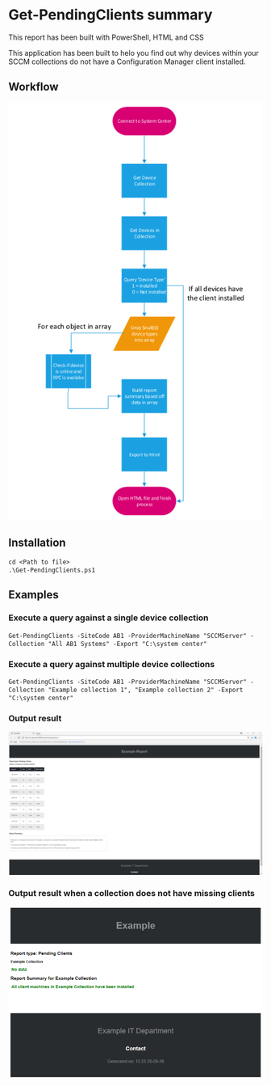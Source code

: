 # Get-PendingClients summary

<p>
  This report has been built with PowerShell, HTML and CSS
  
This application has been built to helo you find out why devices within your SCCM collections do not have a Configuration Manager client installed.</p>

## Workflow

![Alt text](Get-PendingClients.PNG?raw=true "Get-PendingClients Workflow")

## Installation
```
cd <Path to file>
.\Get-PendingClients.ps1
```

## Examples

### Execute a query against a single device collection
```
Get-PendingClients -SiteCode AB1 -ProviderMachineName "SCCMServer" -Collection "All AB1 Systems" -Export "C:\system center"
```
### Execute a query against multiple device collections
```
Get-PendingClients -SiteCode AB1 -ProviderMachineName "SCCMServer" -Collection "Example collection 1", "Example collection 2" -Export "C:\system center"
```

### Output result
![Alt text](Example-result.PNG?raw=true "HTML Report")

### Output result when a collection does not have missing clients
![Alt text](Example-Result2.PNG?raw=true "HTML Report")
